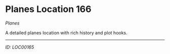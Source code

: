 # Planes Location 166

*Planes*

A detailed planes location with rich history and plot hooks.

---
*ID: LOC00165*